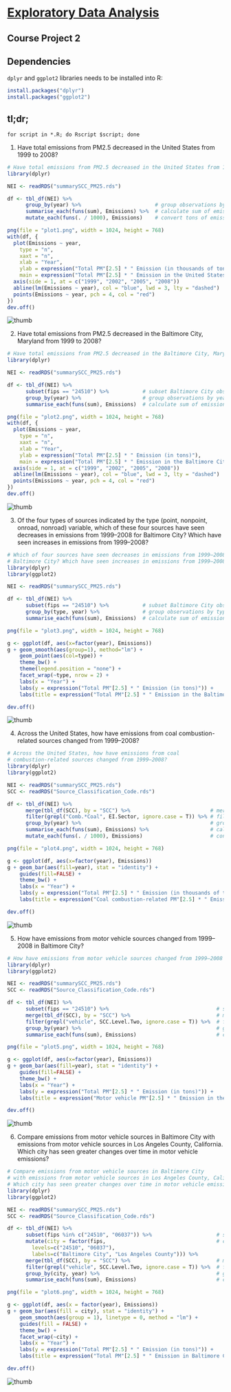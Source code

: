 # [Exploratory Data Analysis](https://class.coursera.org/exdata-032/)

## Course Project 2

## Dependencies

`dplyr` and `ggplot2` libraries needs to be installed into R:

```r
install.packages("dplyr")
install.packages("ggplot2")
```

## tl;dr;

```shell
for script in *.R; do Rscript $script; done
```

1. Have total emissions from PM2.5 decreased in the United States from 1999 to 2008?

```r
# Have total emissions from PM2.5 decreased in the United States from 1999 to 2008?
library(dplyr)

NEI <- readRDS("summarySCC_PM25.rds")

df <- tbl_df(NEI) %>%
      group_by(year) %>%                        # group observations by year
      summarise_each(funs(sum), Emissions) %>%  # calculate sum of emissions by year
      mutate_each(funs(. / 1000), Emissions)    # convert tons of emissions to thousands of tons

png(file = "plot1.png", width = 1024, height = 768)
with(df, {
  plot(Emissions ~ year,
    type = "n",
    xaxt = "n",
    xlab = "Year",
    ylab = expression("Total PM"[2.5] * " Emission (in thousands of tons)"),
    main = expression("Total PM"[2.5] * " Emission in the United States from 1999 to 2008"))
  axis(side = 1, at = c("1999", "2002", "2005", "2008"))
  abline(lm(Emissions ~ year), col = "blue", lwd = 3, lty = "dashed")
  points(Emissions ~ year, pch = 4, col = "red")
})
dev.off()
```

![thumb](/exploratory-data-analysis/course-project-2/plot1.png?raw=true)

2. Have total emissions from PM2.5 decreased in the Baltimore City, Maryland from 1999 to 2008?

```r
# Have total emissions from PM2.5 decreased in the Baltimore City, Maryland from 1999 to 2008?
library(dplyr)

NEI <- readRDS("summarySCC_PM25.rds")

df <- tbl_df(NEI) %>%
      subset(fips == "24510") %>%           # subset Baltimore City observations
      group_by(year) %>%                    # group observations by year
      summarise_each(funs(sum), Emissions)  # calculate sum of emissions by year

png(file = "plot2.png", width = 1024, height = 768)
with(df, {
  plot(Emissions ~ year,
    type = "n",
    xaxt = "n",
    xlab = "Year",
    ylab = expression("Total PM"[2.5] * " Emission (in tons)"),
    main = expression("Total PM"[2.5] * " Emission in the Baltimore City, Maryland from 1999 to 2008"))
  axis(side = 1, at = c("1999", "2002", "2005", "2008"))
  abline(lm(Emissions ~ year), col = "blue", lwd = 3, lty = "dashed")
  points(Emissions ~ year, pch = 4, col = "red")
})
dev.off()
```

![thumb](/exploratory-data-analysis/course-project-2/plot2.png?raw=true)

3. Of the four types of sources indicated by the type (point, nonpoint, onroad, nonroad) variable, which of these four sources have seen decreases in emissions from 1999–2008 for Baltimore City? Which have seen increases in emissions from 1999–2008?

```r
# Which of four sources have seen decreases in emissions from 1999–2008 for
# Baltimore City? Which have seen increases in emissions from 1999–2008?
library(dplyr)
library(ggplot2)

NEI <- readRDS("summarySCC_PM25.rds")

df <- tbl_df(NEI) %>%
      subset(fips == "24510") %>%           # subset Baltimore City observations
      group_by(type, year) %>%              # group observations by type and year
      summarise_each(funs(sum), Emissions)  # calculate sum of emissions by year

png(file = "plot3.png", width = 1024, height = 768)

g <- ggplot(df, aes(x=factor(year), Emissions))
g + geom_smooth(aes(group=1), method="lm") +
    geom_point(aes(col=type)) +
    theme_bw() +
    theme(legend.position = "none") +
    facet_wrap(~type, nrow = 2) +
    labs(x = "Year") +
    labs(y = expression("Total PM"[2.5] * " Emission (in tons)")) +
    labs(title = expression("Total PM"[2.5] * " Emission in the Baltimore City, Maryland from 1999 to 2008"))

dev.off()
```

![thumb](/exploratory-data-analysis/course-project-2/plot3.png?raw=true)

4. Across the United States, how have emissions from coal combustion-related sources changed from 1999–2008?

```r
# Across the United States, how have emissions from coal
# combustion-related sources changed from 1999–2008?
library(dplyr)
library(ggplot2)

NEI <- readRDS("summarySCC_PM25.rds")
SCC <- readRDS("Source_Classification_Code.rds")

df <- tbl_df(NEI) %>%
      merge(tbl_df(SCC), by = "SCC") %>%                          # merge source classification codes
      filter(grepl("Comb.*Coal", EI.Sector, ignore.case = T)) %>% # filter coal combustion-related sources
      group_by(year) %>%                                          # group observations by year
      summarise_each(funs(sum), Emissions) %>%                    # calculate sum of emissions by year
      mutate_each(funs(. / 1000), Emissions)                      # convert tons of emissions to thousands of tons

png(file = "plot4.png", width = 1024, height = 768)

g <- ggplot(df, aes(x=factor(year), Emissions))
g + geom_bar(aes(fill=year), stat = "identity") +
    guides(fill=FALSE) +
    theme_bw() +
    labs(x = "Year") +
    labs(y = expression("Total PM"[2.5] * " Emission (in thousands of tons)")) +
    labs(title = expression("Coal combustion-related PM"[2.5] * " Emission in the United States from 1999 to 2008"))

dev.off()
```

![thumb](/exploratory-data-analysis/course-project-2/plot4.png?raw=true)

5. How have emissions from motor vehicle sources changed from 1999–2008 in Baltimore City?

```r
# How have emissions from motor vehicle sources changed from 1999–2008 in Baltimore City?
library(dplyr)
library(ggplot2)

NEI <- readRDS("summarySCC_PM25.rds")
SCC <- readRDS("Source_Classification_Code.rds")

df <- tbl_df(NEI) %>%
      subset(fips == "24510") %>%                                   # subset Baltimore City observations
      merge(tbl_df(SCC), by = "SCC") %>%                            # merge source classification codes
      filter(grepl("vehicle", SCC.Level.Two, ignore.case = T)) %>%  # filter motor vehicle sources
      group_by(year) %>%                                            # group observations by year
      summarise_each(funs(sum), Emissions)                          # calculate sum of emissions by year

png(file = "plot5.png", width = 1024, height = 768)

g <- ggplot(df, aes(x=factor(year), Emissions))
g + geom_bar(aes(fill=year), stat = "identity") +
    guides(fill=FALSE) +
    theme_bw() +
    labs(x = "Year") +
    labs(y = expression("Total PM"[2.5] * " Emission (in tons)")) +
    labs(title = expression("Motor vehicle PM"[2.5] * " Emission in the Baltimore City, Maryland from 1999 to 2008"))

dev.off()
```

![thumb](/exploratory-data-analysis/course-project-2/plot5.png?raw=true)

6. Compare emissions from motor vehicle sources in Baltimore City with emissions from motor vehicle sources in Los Angeles County, California. Which city has seen greater changes over time in motor vehicle emissions?

```r
# Compare emissions from motor vehicle sources in Baltimore City
# with emissions from motor vehicle sources in Los Angeles County, California.
# Which city has seen greater changes over time in motor vehicle emissions?
library(dplyr)
library(ggplot2)

NEI <- readRDS("summarySCC_PM25.rds")
SCC <- readRDS("Source_Classification_Code.rds")

df <- tbl_df(NEI) %>%
      subset(fips %in% c("24510", "06037")) %>%                     # subset Baltimore and LA observations
      mutate(city = factor(fips,                                    # create column with city name
        levels=c("24510", "06037"),
        labels=c("Baltimore City", "Los Angeles County"))) %>%
      merge(tbl_df(SCC), by = "SCC") %>%                            # merge source classification codes
      filter(grepl("vehicle", SCC.Level.Two, ignore.case = T)) %>%  # filter motor vehicle sources
      group_by(city, year) %>%                                      # group observations by city and year
      summarise_each(funs(sum), Emissions)                          # calculate sum of emissions by year

png(file = "plot6.png", width = 1024, height = 768)

g <- ggplot(df, aes(x = factor(year), Emissions))
g + geom_bar(aes(fill = city), stat = "identity") +
    geom_smooth(aes(group = 1), linetype = 0, method = "lm") +
    guides(fill = FALSE) +
    theme_bw() +
    facet_wrap(~city) +
    labs(x = "Year") +
    labs(y = expression("Total PM"[2.5] * " Emission (in tons)")) +
    labs(title = expression("Total PM"[2.5] * " Emission in Baltimore City and Los Angeles County from 1999 to 2008"))

dev.off()
```

![thumb](/exploratory-data-analysis/course-project-2/plot6.png?raw=true)